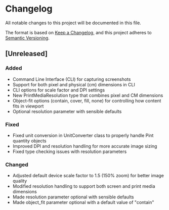 # Changelog

All notable changes to this project will be documented in this file.

The format is based on [Keep a Changelog](https://keepachangelog.com/en/1.0.0/),
and this project adheres to [Semantic Versioning](https://semver.org/spec/v2.0.0.html).

## [Unreleased]

### Added

- Command Line Interface (CLI) for capturing screenshots
- Support for both pixel and physical (cm) dimensions in CLI
- CLI options for scale factor and DPI settings
- New PrintMediaResolution type that combines pixel and CM dimensions
- Object-fit options (contain, cover, fill, none) for controlling how content fits in viewport
- Optional resolution parameter with sensible defaults

### Fixed

- Fixed unit conversion in UnitConverter class to properly handle Pint quantity objects
- Improved DPI and resolution handling for more accurate image sizing
- Fixed type checking issues with resolution parameters

### Changed

- Adjusted default device scale factor to 1.5 (150% zoom) for better image quality
- Modified resolution handling to support both screen and print media dimensions
- Made resolution parameter optional with sensible defaults
- Made object_fit parameter optional with a default value of "contain"
